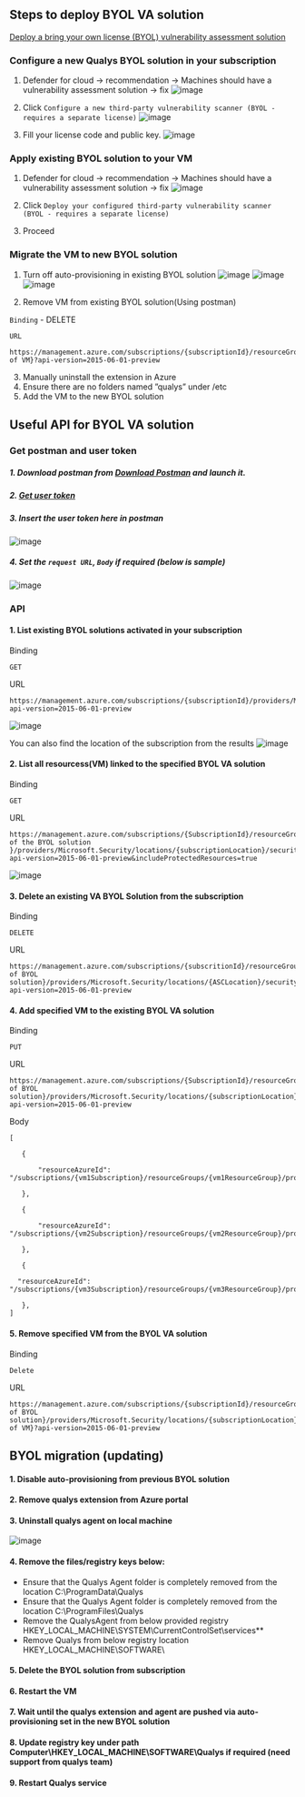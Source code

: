 ## Steps to deploy BYOL VA solution
[Deploy a bring your own license (BYOL) vulnerability assessment solution](https://learn.microsoft.com/en-us/azure/defender-for-cloud/deploy-vulnerability-assessment-byol-vm)

### Configure a new Qualys BYOL solution in your subscription
1. Defender for cloud -> recommendation -> Machines should have a vulnerability assessment solution -> fix
![image](https://user-images.githubusercontent.com/96930989/213363188-c2164819-4b1e-4ac3-8362-c21c0f00025a.png)

2. Click `Configure a new third-party vulnerability scanner (BYOL - requires a separate license)`
![image](https://user-images.githubusercontent.com/96930989/213363249-0c70bfe7-f470-432f-9457-46f7cacbd8c3.png)

3. Fill your license code and public key.
![image](https://user-images.githubusercontent.com/96930989/213363258-3e164de5-cb0a-46f1-95cb-03ccc3d90dc7.png)


### Apply existing BYOL solution to your VM
1. Defender for cloud -> recommendation -> Machines should have a vulnerability assessment solution -> fix
![image](https://user-images.githubusercontent.com/96930989/213402182-bfa3d63a-c330-4304-9000-cb2249601855.png)

2. Click `Deploy your configured third-party vulnerability scanner (BYOL - requires a separate license)`

3. Proceed

### Migrate the VM to new BYOL solution
1. Turn off auto-provisioning in existing BYOL solution
![image](https://user-images.githubusercontent.com/96930989/215679440-2b832156-b5be-49ba-ab19-91707fc54d15.png)
![image](https://user-images.githubusercontent.com/96930989/215679303-90b07626-ce66-49ee-beb0-005122ffb93d.png)
![image](https://user-images.githubusercontent.com/96930989/215679331-bd66f99f-b077-4ecf-b916-b6a227c87315.png)

2. Remove VM from existing BYOL solution(Using postman)

`Binding` - DELETE

`URL`
```
https://management.azure.com/subscriptions/{subscriptionId}/resourceGroups/{RGName}/providers/Microsoft.Security/locations/{subscriptionLocation}/securitySolutions/{solutionName}/protectedResources/{azureResourceId of VM}?api-version=2015-06-01-preview
```

3. Manually uninstall the extension in Azure
4. Ensure there are no folders named ”qualys” under /etc
5. Add the VM to the new BYOL solution


## Useful API for BYOL VA solution
### Get postman and user token
##### 1. Download postman from [Download Postman](https://www.postman.com/downloads/) and launch it.
##### 2. [Get user token](https://github.com/guguji666666/GJS-MDC-Tips/tree/main/API%20Basic)
##### 3. Insert the user token here in postman
![image](https://user-images.githubusercontent.com/96930989/210289242-15003c92-1406-4289-9cfd-a08e5cd7260f.png)
##### 4. Set the `request URL`, `Body` if required (below is sample)
![image](https://user-images.githubusercontent.com/96930989/210707768-4979d7d8-4a3e-4b8d-821e-3234f2704be5.png)

### API
#### 1. List existing BYOL solutions activated in your subscription
Binding
```
GET
```
URL
```
https://management.azure.com/subscriptions/{subscriptionId}/providers/Microsoft.Security/securitySolutions?api-version=2015-06-01-preview
```
![image](https://user-images.githubusercontent.com/96930989/220620651-981a2f19-ae6b-4e3b-a5fa-dd9abf625e84.png)

You can also find the location of the subscription from the results
![image](https://user-images.githubusercontent.com/96930989/220620754-5942bca4-3981-4c74-bdab-dad757ad6633.png)


#### 2. List all resourcess(VM) linked to the specified BYOL VA solution
Binding
```
GET
``` 
URL
```
https://management.azure.com/subscriptions/{SubscriptionId}/resourceGroups/{RG of the BYOL solution }/providers/Microsoft.Security/locations/{subscriptionLocation}/securitySolutions/{SolutionName}?api-version=2015-06-01-preview&includeProtectedResources=true
```
![image](https://user-images.githubusercontent.com/96930989/220621676-cc185327-aa7a-4457-a3dd-5066912dd281.png)


#### 3. Delete an existing VA BYOL Solution from the subscription
Binding
```
DELETE
``` 
URL
```
https://management.azure.com/subscriptions/{subscritionId}/resourceGroups/{RG of BYOL solution}/providers/Microsoft.Security/locations/{ASCLocation}/securitySolutions/{solutionName}/?api-version=2015-06-01-preview
```

#### 4. Add specified VM to the existing BYOL VA solution
Binding
```
PUT
```
URL
```
https://management.azure.com/subscriptions/{SubscriptionId}/resourceGroups/{RG of BYOL solution}/providers/Microsoft.Security/locations/{subscriptionLocation}/securitySolutions/{SolutionName}/protectedResources?api-version=2015-06-01-preview 
```
Body
```
[

   {

       "resourceAzureId": "/subscriptions/{vm1Subscription}/resourceGroups/{vm1ResourceGroup}/providers/Microsoft.Compute/virtualMachines/{vm1Name}"

   },

   {

       "resourceAzureId": "/subscriptions/{vm2Subscription}/resourceGroups/{vm2ResourceGroup}/providers/Microsoft.Compute/virtualMachines/{vm2Name}"

   },

   {

  "resourceAzureId": "/subscriptions/{vm3Subscription}/resourceGroups/{vm3ResourceGroup}/providers/Microsoft.Compute/virtualMachines/{vm3Name}"

   },
]
```

#### 5. Remove specified VM from the BYOL VA solution
Binding
```
Delete
```
URL
```
https://management.azure.com/subscriptions/{subscriptionId}/resourceGroups/{RGName of BYOL solution}/providers/Microsoft.Security/locations/{subscriptionLocation}/securitySolutions/{solutionName}/protectedResources/{azureResourceId of VM}?api-version=2015-06-01-preview 
```

## BYOL migration (updating)

#### 1. Disable auto-provisioning from previous BYOL solution
#### 2. Remove qualys extension from Azure portal
#### 3. Uninstall qualys agent on local machine
![image](https://user-images.githubusercontent.com/96930989/226828201-673c12a6-7aec-46d6-a53d-7cefc6fdbe1b.png)

#### 4. Remove the files/registry keys below:
* Ensure that the Qualys Agent folder is completely removed from the location C:\ProgramData\Qualys
* Ensure that the Qualys Agent folder is completely removed from the location C:\ProgramFiles\Qualys
* Remove the QualysAgent from below provided registry HKEY_LOCAL_MACHINE\SYSTEM\CurrentControlSet\services\**
* Remove Qualys from below registry location HKEY_LOCAL_MACHINE\SOFTWARE\
#### 5. Delete the BYOL solution from subscription
#### 6. Restart the VM
#### 7. Wait until the qualys extension and agent are pushed via auto-provisioning set in the new BYOL solution
#### 8. Update registry key under path Computer\HKEY_LOCAL_MACHINE\SOFTWARE\Qualys if required (need support from qualys team)
#### 9. Restart Qualys service



